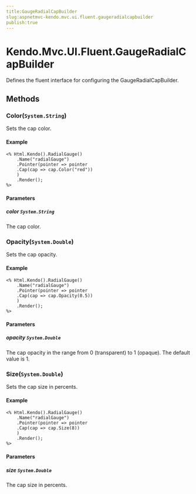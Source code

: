 ```yaml
---
title:GaugeRadialCapBuilder
slug:aspnetmvc-kendo.mvc.ui.fluent.gaugeradialcapbuilder
publish:true
---
```


# Kendo.Mvc.UI.Fluent.GaugeRadialCapBuilder
Defines the fluent interface for configuring the GaugeRadialCapBuilder.



## Methods

### Color(`System.String`)
Sets the cap color.


#### Example

    <% Html.Kendo().RadialGauge()
        .Name("radialGauge")
        .Pointer(pointer => pointer
        .Cap(cap => cap.Color("red"))
        )
        .Render();
    %>
        


#### Parameters

##### color `System.String`
The cap color.




### Opacity(`System.Double`)
Sets the cap opacity.


#### Example

    <% Html.Kendo().RadialGauge()
        .Name("radialGauge")
        .Pointer(pointer => pointer
        .Cap(cap => cap.Opacity(0.5))
        )
        .Render();
    %>
        


#### Parameters

##### opacity `System.Double`
The cap opacity in the range from 0 (transparent) to 1 (opaque).
            The default value is 1.




### Size(`System.Double`)
Sets the cap size in percents.


#### Example

    <% Html.Kendo().RadialGauge()
        .Name("radialGauge")
        .Pointer(pointer => pointer
        .Cap(cap => cap.Size(8))
        )
        .Render();
    %>
        


#### Parameters

##### size `System.Double`
The cap size in percents.





